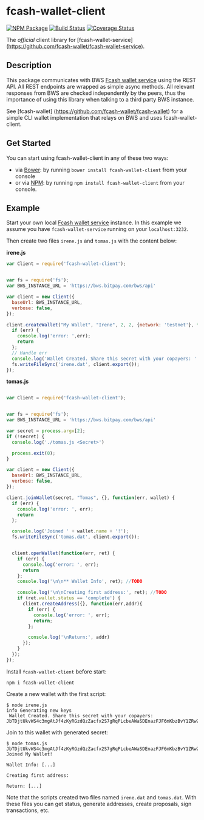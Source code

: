 # fcash-wallet-client

[![NPM Package](https://img.shields.io/npm/v/fcash-wallet-client.svg?style=flat-square)](https://www.npmjs.org/package/fcash-wallet-client)
[![Build Status](https://img.shields.io/travis/bitpay/fcash-wallet-client.svg?branch=master&style=flat-square)](https://travis-ci.org/bitpay/fcash-wallet-client) 
[![Coverage Status](https://coveralls.io/repos/bitpay/fcash-wallet-client/badge.svg)](https://coveralls.io/r/bitpay/fcash-wallet-client)

The *official* client library for [fcash-wallet-service] (https://github.com/fcash-wallet/fcash-wallet-service). 

## Description

This package communicates with BWS [Fcash wallet service](https://github.com/fcash-wallet/fcash-wallet-service) using the REST API. All REST endpoints are wrapped as simple async methods. All relevant responses from BWS are checked independently by the peers, thus the importance of using this library when talking to a third party BWS instance.

See [fcash-wallet] (https://github.com/fcash-wallet/fcash-wallet) for a simple CLI wallet implementation that relays on BWS and uses fcash-wallet-client.

## Get Started

You can start using fcash-wallet-client in any of these two ways:

* via [Bower](http://bower.io/): by running `bower install fcash-wallet-client` from your console
* or via [NPM](https://www.npmjs.com/package/fcash-wallet-client): by running `npm install fcash-wallet-client` from your console.

## Example

Start your own local [Fcash wallet service](https://github.com/fcash-wallet/fcash-wallet-service) instance. In this example we assume you have `fcash-wallet-service` running on your `localhost:3232`.

Then create two files `irene.js` and `tomas.js` with the content below:

**irene.js**

``` javascript
var Client = require('fcash-wallet-client');


var fs = require('fs');
var BWS_INSTANCE_URL = 'https://bws.bitpay.com/bws/api'

var client = new Client({
  baseUrl: BWS_INSTANCE_URL,
  verbose: false,
});

client.createWallet("My Wallet", "Irene", 2, 2, {network: 'testnet'}, function(err, secret) {
  if (err) {
    console.log('error: ',err); 
    return
  };
  // Handle err
  console.log('Wallet Created. Share this secret with your copayers: ' + secret);
  fs.writeFileSync('irene.dat', client.export());
});
```

**tomas.js**

``` javascript

var Client = require('fcash-wallet-client');


var fs = require('fs');
var BWS_INSTANCE_URL = 'https://bws.bitpay.com/bws/api'

var secret = process.argv[2];
if (!secret) {
  console.log('./tomas.js <Secret>')

  process.exit(0);
}

var client = new Client({
  baseUrl: BWS_INSTANCE_URL,
  verbose: false,
});

client.joinWallet(secret, "Tomas", {}, function(err, wallet) {
  if (err) {
    console.log('error: ', err);
    return
  };

  console.log('Joined ' + wallet.name + '!');
  fs.writeFileSync('tomas.dat', client.export());


  client.openWallet(function(err, ret) {
    if (err) {
      console.log('error: ', err);
      return
    };
    console.log('\n\n** Wallet Info', ret); //TODO

    console.log('\n\nCreating first address:', ret); //TODO
    if (ret.wallet.status == 'complete') {
      client.createAddress({}, function(err,addr){
        if (err) {
          console.log('error: ', err);
          return;
        };

        console.log('\nReturn:', addr)
      });
    }
  });
});
```

Install `fcash-wallet-client` before start:

```
npm i fcash-wallet-client
```

Create a new wallet with the first script:

```
$ node irene.js
info Generating new keys 
 Wallet Created. Share this secret with your copayers: JbTDjtUkvWS4c3mgAtJf4zKyRGzdQzZacfx2S7gRqPLcbeAWaSDEnazFJF6mKbzBvY1ZRwZCbvT
```

Join to this wallet with generated secret:

```
$ node tomas.js JbTDjtUkvWS4c3mgAtJf4zKyRGzdQzZacfx2S7gRqPLcbeAWaSDEnazFJF6mKbzBvY1ZRwZCbvT
Joined My Wallet!

Wallet Info: [...]

Creating first address:

Return: [...]

```

Note that the scripts created two files named `irene.dat` and `tomas.dat`. With these files you can get status, generate addresses, create proposals, sign transactions, etc.


